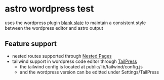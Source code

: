 # astro wordpress test

uses the wordpress plugin [blank slate](https://wordpress.org/themes/blankslate/) to maintain a consistent style between the wordpress editor and astro output

## Feature support
* nested routes supported through [Nested Pages](https://wordpress.org/plugins/wp-nested-pages/)
* tailwind support in wordpress code editor through [TailPress](https://wordpress.org/plugins/tailpress/)
    - the tailwind config is located at public/lib/tailwind/config.js
    - and the wordpress version can be editted under Settings/TailPress